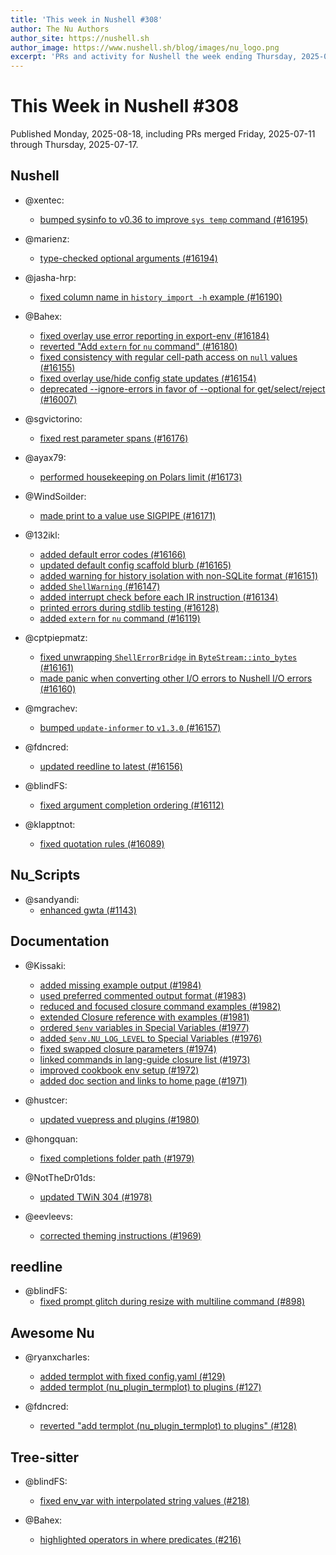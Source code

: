 ```yaml
---
title: 'This week in Nushell #308'
author: The Nu Authors
author_site: https://nushell.sh
author_image: https://www.nushell.sh/blog/images/nu_logo.png
excerpt: 'PRs and activity for Nushell the week ending Thursday, 2025-07-17'
---
```


# This Week in Nushell #308

Published Monday, 2025-08-18, including PRs merged Friday, 2025-07-11 through Thursday, 2025-07-17.

## Nushell

- @xentec:

  - [bumped sysinfo to v0.36 to improve `sys temp` command (#16195)](https://github.com/nushell/nushell/pull/16195)

- @marienz:

  - [type-checked optional arguments (#16194)](https://github.com/nushell/nushell/pull/16194)

- @jasha-hrp:

  - [fixed column name in `history import -h` example (#16190)](https://github.com/nushell/nushell/pull/16190)

- @Bahex:

  - [fixed overlay use error reporting in export-env (#16184)](https://github.com/nushell/nushell/pull/16184)
  - [reverted "Add `extern` for `nu` command" (#16180)](https://github.com/nushell/nushell/pull/16180)
  - [fixed consistency with regular cell-path access on `null` values (#16155)](https://github.com/nushell/nushell/pull/16155)
  - [fixed overlay use/hide config state updates (#16154)](https://github.com/nushell/nushell/pull/16154)
  - [deprecated --ignore-errors in favor of --optional for get/select/reject (#16007)](https://github.com/nushell/nushell/pull/16007)

- @sgvictorino:

  - [fixed rest parameter spans (#16176)](https://github.com/nushell/nushell/pull/16176)

- @ayax79:

  - [performed housekeeping on Polars limit (#16173)](https://github.com/nushell/nushell/pull/16173)

- @WindSoilder:

  - [made print to a value use SIGPIPE (#16171)](https://github.com/nushell/nushell/pull/16171)

- @132ikl:

  - [added default error codes (#16166)](https://github.com/nushell/nushell/pull/16166)
  - [updated default config scaffold blurb (#16165)](https://github.com/nushell/nushell/pull/16165)
  - [added warning for history isolation with non-SQLite format (#16151)](https://github.com/nushell/nushell/pull/16151)
  - [added `ShellWarning` (#16147)](https://github.com/nushell/nushell/pull/16147)
  - [added interrupt check before each IR instruction (#16134)](https://github.com/nushell/nushell/pull/16134)
  - [printed errors during stdlib testing (#16128)](https://github.com/nushell/nushell/pull/16128)
  - [added `extern` for `nu` command (#16119)](https://github.com/nushell/nushell/pull/16119)

- @cptpiepmatz:

  - [fixed unwrapping `ShellErrorBridge` in `ByteStream::into_bytes` (#16161)](https://github.com/nushell/nushell/pull/16161)
  - [made panic when converting other I/O errors to Nushell I/O errors (#16160)](https://github.com/nushell/nushell/pull/16160)

- @mgrachev:

  - [bumped `update-informer` to `v1.3.0` (#16157)](https://github.com/nushell/nushell/pull/16157)

- @fdncred:

  - [updated reedline to latest (#16156)](https://github.com/nushell/nushell/pull/16156)

- @blindFS:

  - [fixed argument completion ordering (#16112)](https://github.com/nushell/nushell/pull/16112)

- @klapptnot:
  - [fixed quotation rules (#16089)](https://github.com/nushell/nushell/pull/16089)

## Nu_Scripts

- @sandyandi:
  - [enhanced gwta (#1143)](https://github.com/nushell/nu_scripts/pull/1143)

## Documentation

- @Kissaki:

  - [added missing example output (#1984)](https://github.com/nushell/nushell.github.io/pull/1984)
  - [used preferred commented output format (#1983)](https://github.com/nushell/nushell.github.io/pull/1983)
  - [reduced and focused closure command examples (#1982)](https://github.com/nushell/nushell.github.io/pull/1982)
  - [extended Closure reference with examples (#1981)](https://github.com/nushell/nushell.github.io/pull/1981)
  - [ordered `$env` variables in Special Variables (#1977)](https://github.com/nushell/nushell.github.io/pull/1977)
  - [added `$env.NU_LOG_LEVEL` to Special Variables (#1976)](https://github.com/nushell/nushell.github.io/pull/1976)
  - [fixed swapped closure parameters (#1974)](https://github.com/nushell/nushell.github.io/pull/1974)
  - [linked commands in lang-guide closure list (#1973)](https://github.com/nushell/nushell.github.io/pull/1973)
  - [improved cookbook env setup (#1972)](https://github.com/nushell/nushell.github.io/pull/1972)
  - [added doc section and links to home page (#1971)](https://github.com/nushell/nushell.github.io/pull/1971)

- @hustcer:

  - [updated vuepress and plugins (#1980)](https://github.com/nushell/nushell.github.io/pull/1980)

- @hongquan:

  - [fixed completions folder path (#1979)](https://github.com/nushell/nushell.github.io/pull/1979)

- @NotTheDr01ds:

  - [updated TWiN 304 (#1978)](https://github.com/nushell/nushell.github.io/pull/1978)

- @eevleevs:
  - [corrected theming instructions (#1969)](https://github.com/nushell/nushell.github.io/pull/1969)

## reedline

- @blindFS:
  - [fixed prompt glitch during resize with multiline command (#898)](https://github.com/nushell/reedline/pull/898)

## Awesome Nu

- @ryanxcharles:

  - [added termplot with fixed config.yaml (#129)](https://github.com/nushell/awesome-nu/pull/129)
  - [added termplot (nu_plugin_termplot) to plugins (#127)](https://github.com/nushell/awesome-nu/pull/127)

- @fdncred:
  - [reverted "add termplot (nu_plugin_termplot) to plugins" (#128)](https://github.com/nushell/awesome-nu/pull/128)

## Tree-sitter

- @blindFS:

  - [fixed env_var with interpolated string values (#218)](https://github.com/nushell/tree-sitter-nu/pull/218)

- @Bahex:
  - [highlighted operators in where predicates (#216)](https://github.com/nushell/tree-sitter-nu/pull/216)
